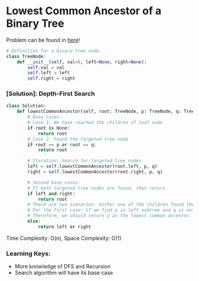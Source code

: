 # Lowest Common Ancestor of a Binary Tree

Problem can be found in [here](https://leetcode.com/problems/lowest-common-ancestor-of-a-binary-tree)!

```python
# Definition for a binary tree node.
class TreeNode:
    def __init__(self, val=0, left=None, right=None):
        self.val = val
        self.left = left
        self.right = right
```

### [Solution]: Depth-First Search

```python
class Solution:
    def lowestCommonAncestor(self, root: TreeNode, p: TreeNode, q: TreeNode) -> TreeNode:
        # Base Cases:
        # Case 1: We have reached the children of leaf node
        if root is None:
            return root
        # Case 2: Found the targeted tree node
        if root == p or root == q:
            return root

        # Iteration: Search for targeted tree nodes
        left = self.lowestCommonAncestor(root.left, p, q)
        right = self.lowestCommonAncestor(root.right, p, q)

        # Second base cases:
        # If both targeted tree nodes are found, then return
        if left and right:
            return root
        # There are two scenarios: either one of the children found the targeted node and neither of them found.
        # For the first case: if we find p in left subtree and q is not found, this means that q is the child of p.
        # Therefore, we should return p as the lowest common ancestor.
        else:
            return left or right
```

Time Complexity: O(n), Space Complexity: O(1)

### Learning Keys:
- More knowledge of DFS and Recursion
- Search algorithm will have its base case